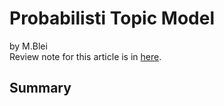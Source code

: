 # Probabilisti Topic Model

by M.Blei <br>
Review note for this article is in [here](https://1drv.ms/w/s!AllPqyV9kKUruQyU_x8Pt6tv3Sdc).

## Summary
